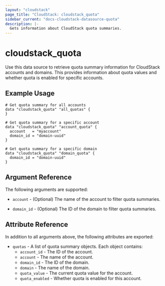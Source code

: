 ```yaml
---
layout: "cloudstack"
page_title: "CloudStack: cloudstack_quota"
sidebar_current: "docs-cloudstack-datasource-quota"
description: |-
  Gets information about CloudStack quota summaries.
---
```


# cloudstack_quota

Use this data source to retrieve quota summary information for CloudStack accounts and domains. This provides information about quota values and whether quota is enabled for specific accounts.

## Example Usage

```hcl
# Get quota summary for all accounts
data "cloudstack_quota" "all_quotas" {
}

# Get quota summary for a specific account
data "cloudstack_quota" "account_quota" {
  account   = "myaccount"
  domain_id = "domain-uuid"
}

# Get quota summary for a specific domain
data "cloudstack_quota" "domain_quota" {
  domain_id = "domain-uuid"
}
```

## Argument Reference

The following arguments are supported:

* `account` - (Optional) The name of the account to filter quota summaries.

* `domain_id` - (Optional) The ID of the domain to filter quota summaries.

## Attribute Reference

In addition to all arguments above, the following attributes are exported:

* `quotas` - A list of quota summary objects. Each object contains:
  * `account_id` - The ID of the account.
  * `account` - The name of the account.
  * `domain_id` - The ID of the domain.
  * `domain` - The name of the domain.
  * `quota_value` - The current quota value for the account.
  * `quota_enabled` - Whether quota is enabled for this account.